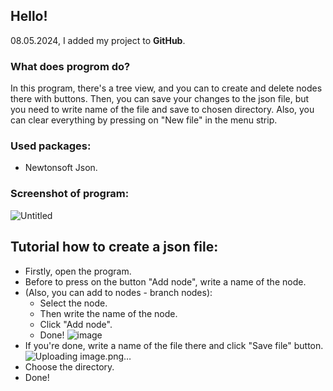 ## Hello!
08.05.2024, I added my project to **GitHub**.
### What does progrom do?
In this program, there's a tree view, and you can to create and delete nodes there with buttons. Then, you can save your changes to the json file, but you need to write name of the file and save to chosen directory. Also, you can clear everything by pressing on "New file" in the menu strip.
### Used packages:
- Newtonsoft Json.
### Screenshot of program:
![Untitled](https://github.com/MaxDubinsky/json-manager/assets/112071690/6d618d22-a044-48a4-ba21-e2de8a4ab301)



## Tutorial how to create a json file:
- Firstly, open the program.
- Before to press on the button "Add node", write a name of the node.
- (Also, you can add to nodes - branch nodes):
    - Select the node.
    - Then write the name of the node.
    - Click "Add node".
    - Done!
  ![image](https://github.com/MaxDubinsky/json-manager/assets/112071690/b616dc96-d499-41cf-a6ba-a4295a60633b)
- If you're done, write a name of the file there and click "Save file" button.![Uploading image.png…]()
- Choose the directory.
- Done!
